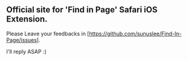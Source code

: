 ## Official site for 'Find in Page' Safari iOS Extension.

Please Leave your feedbacks in [https://github.com/sunuslee/Find-In-Page/issues].

I'll reply ASAP :)


